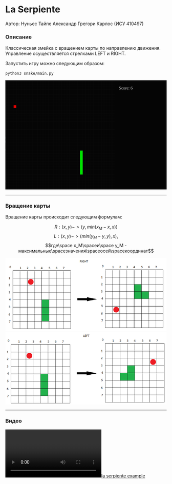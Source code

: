 # La Serpiente

Автор: Нуньес Тайпе Александр Грегори Карлос (ИСУ 410497)

### Описание
Классическая змейка с вращением карты по направлению движения. Управление осуществляется стрелками LEFT и RIGHT.

Запустить игру можно следующим образом:
``` 
python3 snake/main.py
```

![la serpiente screenshot](resources/screenshots/la_serpiente.png)

---
### Вращение карты
Вращение карты происходит следующим формулам:

$$R: (x, y) -> (y, min(x_M - x, x))$$
$$L: (x, y) -> (min(y_M - y, y), x),$$
$$где\space x_M\spaceи\space y_M - максимальные\spaceзначения\spaceосей\spaceкоординат$$



![la serpiente screenshot](resources/screenshots/right_move.png)
![la serpiente screenshot](resources/screenshots/left_move.png)

---
### Видео
[![la serpiente example](resources/videos/la_serpiente.mp4)](resources/videos/la_serpiente.mp4)
